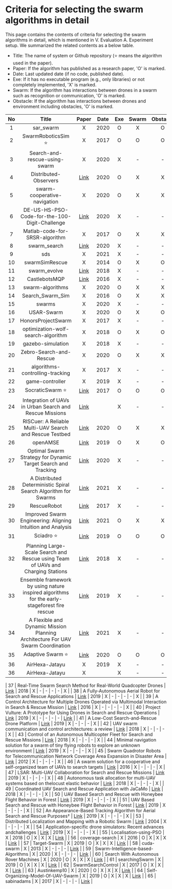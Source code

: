 # Criteria for selecting the swarm algorithms in detail

This page contains the contents of criteria for selecting the swarm algorithms in detail, which is mentioned in V. Evaluation A. Experiment setup.
We summarized the related contents as a below table.

- Title: The name of system or Github repository (:star: means the algorithm used in the paper).
- Paper: If the algorithm has published as a research paper, 'O' is marked.
- Date: Last updated date (if no code, published date).
- Exe: If it has no executable program (e.g., only libraries) or not completely implemented, 'X' is marked.
- Swarm: If the algorithm has interactions between drones in a swarm such as recognition or communication, 'O' is marked.
- Obstacle: If the algorithm has interactions between drones and environment including obstacles, 'O' is marked.

| No  |                                            Title                                             |                                                                                   Paper                                                                                    | Date | Exe | Swarm | Obstacle | Mission |                                        Code                                         |
| :-: | :------------------------------------------------------------------------------------------: | :------------------------------------------------------------------------------------------------------------------------------------------------------------------------: | :--: | :-: | :---: | :------: | :-----: | :---------------------------------------------------------------------------------: |
|  1  |                                          sar_swarm                                           |                                                                                     X                                                                                      | 2020 |  O  |   X   |    O     |    O    |                     [Link](https://github.com/Cheryn/sar_swarm)                     |
|  2  |                                   SwarmRoboticsSim :star:                                    |                                                                                     X                                                                                      | 2017 |  O  |   O   |    O     |    O    |                 [Link](https://github.com/pc0179/SwarmRoboticsSim)                  |
|  3  |                                Search-and-rescue-using-swarm                                 |                                                                                     X                                                                                      | 2020 |  X  |   -   |    -     |    -    |    [Link](https://github.com/IIT-Madras-Team-MAM/Search-and-rescue-using-swarm)     |
|  4  |                                    Distributed-Observers                                     |                                                       [Link](https://amslaurea.unibo.it/19642/1/Nicola%20Franco.pdf)                                                       | 2020 |  O  |   X   |    X     |    X    |             [Link](https://github.com/francovia/Distributed-Observers)              |
|  5  |                                 swarm-cooperative-navigation                                 |                                                                                     X                                                                                      | 2020 |  O  |   X   |    X     |    X    |           [Link](https://github.com/doopa2w/swarm-cooperative-navigation)           |
|  6  |                        DE-US-HS-PSO-Code-for-the-100-Digit-Challenge                         |                                                            [Link](https://ieeexplore.ieee.org/document/8790272)                                                            | 2020 |  X  |   -   |    -     |    -    | [Link](https://github.com/steedhuang/DE-US-HS-PSO-Code-for-the-100-Digit-Challenge) |
|  7  |                                Matlab-code-for-SRSR-algorithm                                |                                                                                     X                                                                                      | 2017 |  O  |   X   |    X     |    X    |     [Link](https://github.com/Mojtaba-jabbarii/Matlab-code-for-SRSR-algorithm)      |
|  8  |                                         swarm_search                                         |                                                         [Link](http://rishabh-singh.in/projects/swarm-search-uav/)                                                         | 2020 |  X  |   -   |    -     |    -    |                 [Link](https://github.com/acr-iitkgp/swarm_search)                  |
|  9  |                                             sds                                              |                                                                                     X                                                                                      | 2021 |  X  |   -   |    -     |    -    |                   [Link](https://github.com/AndrewOwenMartin/sds)                   |
| 10  |                                        swarmSimRescue                                        |                                                                                     X                                                                                      | 2014 |  O  |   X   |    O     |    O    |                  [Link](https://github.com/aywrite/swarmSimRescue)                  |
| 11  |                                         swarm_evolve                                         |                                                                  [Link](https://arxiv.org/abs/1803.01106)                                                                  | 2018 |  X  |   -   |    -     |    -    |                    [Link](https://github.com/ddfan/swarm_evolve)                    |
| 12  |                                        CastlebotsMQP                                         |                                                 [Link](https://digital.wpi.edu/concern/student_works/np193b87t?locale=en)                                                  | 2016 |  X  |   -   |    -     |    -    |                  [Link](https://github.com/dmmurray/CastlebotsMQP)                  |
| 13  |                                       swarm-algorithms                                       |                                                                                     X                                                                                      | 2020 |  O  |   X   |    X     |    X    |                 [Link](https://github.com/rsarai/swarm-algorithms)                  |
| 14  |                                       Search_Swarm_Sim                                       |                                                                                     X                                                                                      | 2016 |  O  |   X   |    X     |    X    |                 [Link](https://github.com/Hriste/Search_Swarm_Sim)                  |
| 15  |                                            swarms                                            |                                                                                     X                                                                                      | 2020 |  X  |   -   |    -     |    -    |                   [Link](https://github.com/samuelchardy/swarms)                    |
| 16  |                                          USAR-Swarm                                          |                                                                                     X                                                                                      | 2020 |  O  |   X   |    O     |    X    |                  [Link](https://github.com/DaemonMajor/USAR-Swarm)                  |
| 17  |                                      HonorsProjectSwarm                                      |                                                                                     X                                                                                      | 2017 |  X  |   -   |    -     |    -    |            [Link](https://github.com/william-richard/HonorsProjectSwarm)            |
| 18  |                              optimization-wolf-search-algorithm                              |                                                                                     X                                                                                      | 2018 |  O  |   X   |    O     |    X    |        [Link](https://github.com/bavalia/optimization-wolf-search-algorithm)        |
| 19  |                                      gazebo-simulation                                       |                                                                                     X                                                                                      | 2018 |  X  |   -   |    -     |    -    |                [Link](https://github.com/MiMSwarm/gazebo-simulation)                |
| 20  |                                   Zebro-Search-and-Rescue                                    |                                                                                     X                                                                                      | 2020 |  O  |   X   |    X     |    X    |          [Link](https://github.com/RobvandenBerg/Zebro-Search-and-Rescue)           |
| 21  |                               algorithms-controlling-tracking                                |                                                                                     X                                                                                      | 2017 |  X  |   -   |    -     |    -    |       [Link](https://github.com/andrea-nisti/algorithms-controlling-tracking)       |
| 22  |                                       game-controller                                        |                                                                                     X                                                                                      | 2019 |  X  |   -   |    -     |    -    |                  [Link](https://github.com/shuhan/game-controller)                  |
| 23  |                                     SocraticSwarm :star:                                     |                                                  [Link](https://ieeexplore.ieee.org/stamp/stamp.jsp?tp=&arnumber=8594283)                                                  | 2017 |  O  |   O   |    O     |    O    |                  [Link](https://github.com/Breakend/SocraticSwarm)                  |
| 24  |                   Integration of UAVs in Urban Search and Rescue Missions                    |                                                  [Link](https://ieeexplore.ieee.org/stamp/stamp.jsp?tp=&arnumber=8848940)                                                  |      |  X  |   -   |    -     |    -    |                                          X                                          |
| 25  |                   RISCuer: A Reliable Multi-UAV Search and Rescue Testbed                    |                                                                [Link](https://arxiv.org/pdf/2006.06966.pdf)                                                                | 2020 |  O  |   X   |    X     |    O    |                     [Link](https://github.com/usman094/ch-1-3)                      |
| 26  |                                           openAMSE                                           |                                        [Link](https://www.wirelessinnovation.org/assets/Proceedings/2019/TS6.2%20Jeon%20paper.pdf)                                         | 2019 |  O  |   X   |    O     |    O    |                    [Link](https://github.com/afrl-rq/OpenAMASE)                     |
| 27  |                Optimal Swarm Strategy for Dynamic Target Search and Tracking                 |                                                       [Link](http://ifaamas.org/Proceedings/aamas2020/pdfs/p672.pdf)                                                       | 2020 |  X  |   -   |    -     |    -    |                 [Link](https://github.com/hianlee/kNNTargetSearch)                  |
| 28  |                A Distributed Deterministic Spiral Search Algorithm for Swarms                |                                                  [Link](https://ieeexplore.ieee.org/stamp/stamp.jsp?tp=&arnumber=7759652)                                                  | 2021 |  X  |   -   |    -     |    -    |                   [Link](https://github.com/BCLab-UNM/MPFA-ARGoS)                   |
| 29  |                                         RescueRobot                                          |                                                              [Link](http://ceur-ws.org/Vol-2054/paper11.pdf)                                                               | 2017 |  X  |   -   |    -     |    -    |                                          X                                          |
| 30  |                 Improved Swarm Engineering: Aligning Intuition and Analysis                  |                                                                [Link](https://arxiv.org/pdf/2012.04144.pdf)                                                                | 2021 |  O  |   X   |    X     |    X    |                  [Link](https://github.com/swarm-robotics/fordyca)                  |
| 31  |                                        Sciadro :star:                                        | [Link](https://reader.elsevier.com/reader/sd/pii/S0305054819301340?token=5A1EAE25073CA0EA00317019AF7D49C81792F558E182F3EA439EB5D1477B67ADA045F6821365EA4F9771AEE2208E3264) | 2019 |  O  |   O   |    O     |    O    |                 [Link](https://github.com/mlpi-unipi/drones-swarm)                  |
| 32  |       Planning Large-Scale Search and Rescue using Team of UAVs and Charging Stations        |                                                  [Link](https://ieeexplore.ieee.org/stamp/stamp.jsp?tp=&arnumber=8468631)                                                  | 2018 |  X  |   -   |    -     |    -    |                                          X                                          |
| 33  | Ensemble framework by using nature inspired algorithms for the early-stageforest fire rescue | [Link](https://reader.elsevier.com/reader/sd/pii/S0952197620300270?token=2927F6FD414835A5E8BF906438BDF82E929A3CB98E332A140AC2AB4E261395E1F346B723D4644FBCA47F87DE827C6708) | 2019 |  X  |   -   |    -     |    -    |                [Link](https://github.com/1654402787/RescueEnsemble)                 |
| 34  |       A Flexible and Dynamic Mission Planning Architecture For UAV Swarm Coordination        |                                                  [Link](https://ieeexplore.ieee.org/stamp/stamp.jsp?tp=&arnumber=7502669)                                                  | 2021 |  X  |   -   |    -     |    -    |                   [Link](https://github.com/Vision4UAV/Aerostack)                   |
| 35  |                                    Adaptive Swarm :star:                                     |                                        [Link](https://github.com/RuslanAgishev/adaptive_swarm/blob/master/MSc_Thesis_Skoltech.pdf)                                         | 2020 |  O  |   O   |    O     |    O    |               [Link](https://github.com/RuslanAgishev/adaptive_swarm)               |
| 36  |                                        AirHexa-Jatayu                                        |                                                                                     X                                                                                      | 2019 |  X  |   -   |    -     |    -    |                 [Link](https://github.com/ashishvz/AirHexa-Jatayu)                  |
| 36  |                                        AirHexa-Jatayu                                        |                                                                                     X                                                                                      |      |  X  |   -   |    -     |    -    |                 [Link](https://github.com/ashishvz/AirHexa-Jatayu)                  |

| 37 | Real-Time Swarm Search Method for Real-World Quadcopter Drones | [Link](https://www.mdpi.com/2076-3417/8/7/1169/pdf) | 2018 | X | - | - | - | - | X |
| 38 | A Fully-Autonomous Aerial Robot for Search and Rescue Applications | [Link](https://idp.springer.com/authorize/casa?redirect_uri=https://link.springer.com/content/pdf/10.1007/s10846-018-0898-1.pdf&casa_token=sShhVkT4W_IAAAAA:Bap4O8mX7puaKGxRyRRkicHgB1vwdPVwDIonPAviAorIGBImGKPwduTUOAoqd9sN_zlFSSVXMhccotvgrw) | 2019 | X | - | - | - | - | X |
| 39 | A Control Architecture for Multiple Drones Operated via Multimodal Interaction in Search & Rescue Mission | [Link](https://ieeexplore.ieee.org/stamp/stamp.jsp?tp=&arnumber=7784304) | 2016 | X | - | - | - | - | X |
| 40 | Project Vulture: A Prototype for Using Drones in Search and Rescue Operations | [Link](https://ieeexplore.ieee.org/stamp/stamp.jsp?tp=&arnumber=8804846) | 2019 | X | - | - | - | - | [Link](https://github.com/tzutalin/labelImg) |
| 41 | A Low-Cost Search-and-Rescue Drone Platform | [Link](https://scholarworks.rit.edu/cgi/viewcontent.cgi?article=11235&context=theses) | 2019 | X | - | - | - | X |
| 42 | UAV swarm communication and control architectures: a review | [Link](https://cdnsciencepub.com/doi/pdf/10.1139/juvs-2018-0009) | 2018 | X | - | - | - | X |
| 43 | Control of an Autonomous Multicopter Fleet for Search and Rescue Missions | [Link](https://aaltodoc.aalto.fi/bitstream/handle/123456789/30114/master_Suvitie_Arto_2018.pdf?sequence=2&isAllowed=y) | 2018 | X | - | - | - | X |
| 44 | Minimal navigation solution for a swarm of tiny flying robots to explore an unknown environment | [Link](https://robotics.sciencemag.org/content/4/35/eaaw9710/tab-pdf) | 2019 | X | - | - | - | X |
| 45 | Swarm Quadrotor Robots for Telecommunication Network Coverage Area Expansion in Disaster Area | [Link](https://ieeexplore.ieee.org/stamp/stamp.jsp?tp=&arnumber=6318390) | 2012 | X | - | - | - | X |
| 46 | A swarm solution for a cooperative and self-organized team of UAVs to search targets | [Link](https://ieeexplore.ieee.org/stamp/stamp.jsp?tp=&arnumber=7520118) | 2016 | X | - | - | - | X |
| 47 | LSAR: Multi-UAV Collaboration for Search and Rescue Missions | [Link](https://ieeexplore.ieee.org/stamp/stamp.jsp?tp=&arnumber=8695011) | 2019 | X | - | - | - | X |
| 48 | Autonomous task allocation for multi-UAV systems based on thelocust elastic behavior | [Link](https://reader.elsevier.com/reader/sd/pii/S1568494618303296?token=8AA99C357A73B919BA995CA4BC969A1B16B9537AB554F377994808704E03F5CB468AC2D2AC97F483263A5BFA33E5D2D6) | 2018 | X | - | - | - | X |
| 49 | Coordinated UAV Search and Rescue Application with JaCaMo | [Link](https://link.springer.com/chapter/10.1007/978-3-319-94580-4_33) | 2018 | X | - | - | - | X |
| 50 | UAV Based Search and Rescue with Honeybee Flight Behavior in Forest | [Link](https://dl.acm.org/doi/pdf/10.1145/3314493.3314497) | 2019 | X | - | - | - | X |
| 51 | UAV Based Search and Rescue with Honeybee Flight Behavior in Forest | [Link](https://dl.acm.org/doi/abs/10.1145/3314493.3314497) | 2019 | X | - | - | - | X |
| 52 | An Appearance-Based Tracking Algorithm for Aerial Search and Rescue Purposes† | [Link](https://www.mdpi.com/1424-8220/19/3/652/htm) | 2019 | X | - | - | - | X |
| 53 | Distributed Localization and Mapping with a Robotic Swarm | [Link](https://link.springer.com/chapter/10.1007/978-3-540-30552-1_6) | 2004 | X | - | - | - | X |
| 54 | Application-specific drone simulators: Recent advances andchallenges | [Link](https://reader.elsevier.com/reader/sd/pii/S1569190X19300048?token=A1ED4C8FD5046B096DDFAC39B90459A0A0C773392A4751A908758377F43C6E42DB5A274CEB7429412FAF6205EE839538) | 2019 | X | - | - | - | X |
| 55 | Localisation-using-PSO | X | 2018 | O | X | X | X | [Link](https://github.com/Het369/Localisation-using-PSO) |
| 56 | coverage-search | X | 2016 | O | X | X | X | [Link](https://github.com/pawel-jakubowski/coverage-search) |
| 57 | Target-Swarm | X | 2019 | O | X | X | X | [Link](https://github.com/RHUL-Swarm/Target-Swarm) |
| 58 | cuda-swarm | X | 2013 | X | - | - | - | [Link](https://github.com/daghack/cuda-swarm) |
| 59 | Swarm-Intelligence-based-Algorithms | X | 2020 | X | - | - | - | [Link](https://github.com/SmartMobilityAlgorithms/Swarm-Intelligence-based-Algorithms) |
| 60 | Search With Autonomous Rover Machines | X | 2020 | O | X | X | X | [Link](https://github.com/woofwoof/SWARM) |
| 61 | searchingSwarm | X | 2019 | O | X | X | X | [Link](https://github.com/dlwilson355/searchingSwarm) |
| 62 | SwarmSearchControl | X | 2017 | O | X | X | X | [Link](https://github.com/LastArchAngel/SwarmSearchControl) |
| 63 | Austinkemp10 | X | 2020 | O | X | X | X | [Link](https://github.com/Austinkemp10/Swarm) |
| 64 | Self-Organizing-Model-Of-UAV-Swarm | X | 2019 | O | X | X | X | [Link](https://github.com/AliezBaby/Self-Organizing-Model-Of-UAV-Swarm) |
| 65 | sabinadams | X | 2017 | X | - | - | - | [Link](https://github.com/sabinadams/simulation) |
